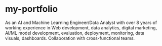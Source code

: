# my-portfolio
As an AI and Machine Learning Engineer/Data Analyst with over 8 years of working experience in Web development, data analytics, digital marketing, AI/ML model development, evaluation, deployment, monitoring, data visuals, dashboards. Collaboration with cross-functional teams. 
